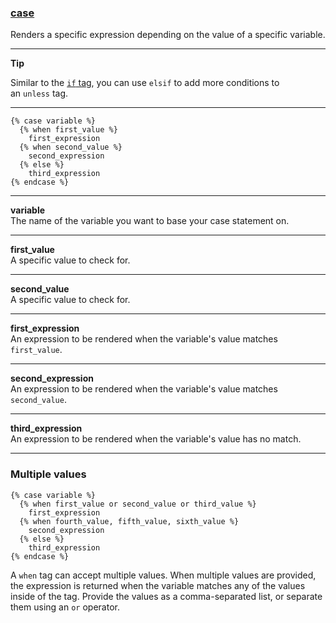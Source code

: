 ### [case](https://shopify.dev/docs/api/liquid/tags/case)

Renders a specific expression depending on the value of a specific variable.

---

**Tip**

Similar to the [`if` tag](https://shopify.dev/docs/api/liquid/tags/if), you can use `elsif` to add more conditions to an `unless` tag.

---

```liquid
{% case variable %}
  {% when first_value %}
    first_expression
  {% when second_value %}
    second_expression
  {% else %}
    third_expression
{% endcase %}
```

---

**variable**  
The name of the variable you want to base your case statement on.

---

**first_value**  
A specific value to check for.

---

**second_value**  
A specific value to check for.

---

**first_expression**  
An expression to be rendered when the variable's value matches `first_value`.

---

**second_expression**  
An expression to be rendered when the variable's value matches `second_value`.

---

**third_expression**  
An expression to be rendered when the variable's value has no match.

---

### Multiple values

```
{% case variable %}
  {% when first_value or second_value or third_value %}
    first_expression
  {% when fourth_value, fifth_value, sixth_value %}
    second_expression
  {% else %}
    third_expression
{% endcase %}
```

A `when` tag can accept multiple values. When multiple values are provided, the expression is returned when the variable matches any of the values inside of the tag. Provide the values as a comma-separated list, or separate them using an `or` operator.
